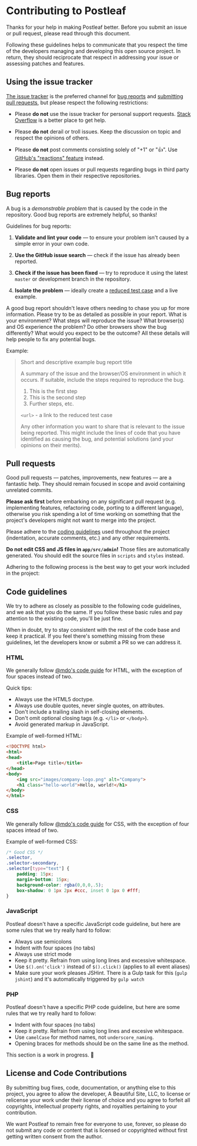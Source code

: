# Contributing to Postleaf

Thanks for your help in making Postleaf better. Before you submit an issue or pull request, please read through this document.

Following these guidelines helps to communicate that you respect the time of the developers managing and developing this open source project. In return, they should reciprocate that respect in addressing your issue or assessing patches and features.

## Using the issue tracker

[The issue tracker](https://github.com/claviska/postleaf-app/issues) is the preferred channel for [bug reports](#bug-reports) and [submitting pull requests](#pull-requests), but please respect the following restrictions:

* Please **do not** use the issue tracker for personal support requests. [Stack Overflow](https://stackoverflow.com/questions/tagged/postleaf-app) is a better place to get help.

* Please **do not** derail or troll issues. Keep the discussion on topic and respect the opinions of others.

* Please **do not** post comments consisting solely of "+1" or ":thumbsup:". Use [GitHub's "reactions" feature](https://github.com/blog/2119-add-reactions-to-pull-requests-issues-and-comments) instead.

* Please **do not** open issues or pull requests regarding bugs in third party libraries. Open them in their respective repositories.

## Bug reports

A bug is a _demonstrable problem_ that is caused by the code in the repository. Good bug reports are extremely helpful, so thanks!

Guidelines for bug reports:

1. **Validate and lint your code** &mdash; to ensure your problem isn't caused by a simple error in your own code.

2. **Use the GitHub issue search** &mdash; check if the issue has already been reported.

3. **Check if the issue has been fixed** &mdash; try to reproduce it using the latest `master` or development branch in the repository.

4. **Isolate the problem** &mdash; ideally create a [reduced test case](https://css-tricks.com/reduced-test-cases/) and a live example.

A good bug report shouldn't leave others needing to chase you up for more information. Please try to be as detailed as possible in your report. What is your environment? What steps will reproduce the issue? What browser(s) and OS experience the problem? Do other browsers show the bug differently? What would you expect to be the outcome? All these details will help people to fix any potential bugs.

Example:

> Short and descriptive example bug report title
>
> A summary of the issue and the browser/OS environment in which it occurs. If
> suitable, include the steps required to reproduce the bug.
>
> 1. This is the first step
> 2. This is the second step
> 3. Further steps, etc.
>
> `<url>` - a link to the reduced test case
>
> Any other information you want to share that is relevant to the issue being
> reported. This might include the lines of code that you have identified as
> causing the bug, and potential solutions (and your opinions on their
> merits).

## Pull requests

Good pull requests — patches, improvements, new features — are a fantastic help. They should remain focused in scope and avoid containing unrelated commits.

**Please ask first** before embarking on any significant pull request (e.g. implementing features, refactoring code, porting to a different language), otherwise you risk spending a lot of time working on something that the project's developers might not want to merge into the project.

Please adhere to the [coding guidelines](#code-guidelines) used throughout the project (indentation, accurate comments, etc.) and any other requirements.

**Do not edit CSS and JS files in `app/src/admin`!** Those files are automatically generated. You should edit the source files in `scripts` and `styles` instead.

Adhering to the following process is the best way to get your work included in the project:

## Code guidelines

We try to adhere as closely as possible to the following code guidelines, and we ask that you do the same. If you follow these basic rules and pay attention to the existing code, you'll be just fine.

When in doubt, try to stay consistent with the rest of the code base and keep it practical. If you feel there's something missing from these guidelines, let the developers know or submit a PR so we can address it.

### HTML

We generally follow [@mdo's code guide](http://codeguide.co/#html) for HTML, with the exception of four spaces instead of two.

Quick tips:

- Always use the HTML5 doctype.
- Always use double quotes, never single quotes, on attributes.
- Don't include a trailing slash in self-closing elements.
- Don't omit optional closing tags (e.g. `</li>` or `</body>`).
- Avoid generated markup in JavaScript.

Example of well-formed HTML:

```html
<!DOCTYPE html>
<html>
<head>
    <title>Page title</title>
</head>
<body>
    <img src="images/company-logo.png" alt="Company">
    <h1 class="hello-world">Hello, world!</h1>
</body>
</html>
```

### CSS

We generally follow [@mdo's code guide](http://codeguide.co/#css) for CSS, with the exception of four spaces intead of two.

Example of well-formed CSS:

```css
/* Good CSS */
.selector,
.selector-secondary,
.selector[type="text"] {
    padding: 15px;
    margin-bottom: 15px;
    background-color: rgba(0,0,0,.5);
    box-shadow: 0 1px 2px #ccc, inset 0 1px 0 #fff;
}
```

### JavaScript

Postleaf doesn't have a specific JavaScript code guideline, but here are some rules that we try really hard to follow:

- Always use semicolons
- Indent with four spaces (no tabs)
- Always use strict mode
- Keep it pretty. Refrain from using long lines and excessive whitespace.
- Use `$().on('click')` instead of `$().click()` (applies to all event aliases)
- Make sure your work pleases JSHint. There is a Gulp task for this (`gulp jshint`) and it's automatically triggered by `gulp watch`

### PHP

Postleaf doesn't have a specific PHP code guideline, but here are some rules that we try really hard to follow:

- Indent with four spaces (no tabs)
- Keep it pretty. Refrain from using long lines and excesive whitespace.
- Use `camelCase` for method names, not `underscore_naming`.
- Opening braces for methods should be on the same line as the method.

This section is a work in progress. 🔨

## License and Code Contributions

By submitting bug fixes, code, documentation, or anything else to this project, you agree to allow the developer, A Beautiful Site, LLC, to license or relicense your work under their license of choice and you agree to forfeit all copyrights, intellectual property rights, and royalties pertaining to your contribution.

We want Postleaf to remain free for everyone to use, forever, so please do not submit any code or content that is licensed or copyrighted without first getting written consent from the author.